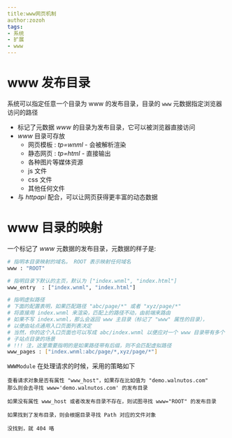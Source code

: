 ```yaml
---
title:www网页机制
author:zozoh
tags:
- 系统
- 扩展
- www
---
```


# www 发布目录

系统可以指定任意一个目录为 www 的发布目录，目录的 `www` 元数据指定浏览器访问的路径

* 标记了元数据 *www* 的目录为发布目录，它可以被浏览器直接访问
* *www* 目录可存放
    - 网页模板 : *tp=wnml* - 会被解析渲染
    - 静态网页 : *tp=html* - 直接输出
    - 各种图片等媒体资源
    - js 文件
    - css 文件
    - 其他任何文件
* 与 *httpapi* 配合，可以让网页获得更丰富的动态数据

# www 目录的映射

一个标记了 *www* 元数据的发布目录，元数据的样子是:

```bash
# 指明本目录映射的域名。 ROOT 表示映射任何域名
www : "ROOT"

# 指明目录下默认的主页，默认为 ["index.wnml", "index.html"]
www_entry  : ["index.wnml", "index.html"]

# 指明虚拟路径
# 下面的配置表明，如果匹配路径 "abc/page/*" 或者 "xyz/page/*"
# 将直接用 index.wnml 来渲染，匹配上的路径不动，由前端来路由
# 如果不写 index.wnml，那么会返回 www 主目录（标记了 "www" 属性的目录），
# 以便由站点通用入口页面列表决定
# 当然，你的这个入口页面也可以写成 abc/index.wnml 以便应对一个 www 目录带有多个
# 子站点目录的场景
# !!! 注，这里需要指明的是如果路径带有后缀，则不会匹配虚拟路径
www_pages : ["index.wnml:abc/page/*,xyz/page/*"]
```

`WWWModule` 在处理请求的时候，采用的策略如下 

```
查看请求对象是否有属性 "www_host"，如果存在比如值为 "demo.walnutos.com"
那么则会去寻找 www='demo.walnutos.com' 的发布目录

如果没有属性 www_host 或者改发布目录不存在，则试图寻找 www="ROOT" 的发布目录

如果找到了发布目录，则会根据目录寻找 Path 对应的文件对象

没找到，就 404 咯
```

